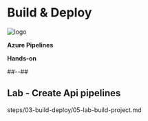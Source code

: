 <!-- .slide: class="transition bg-blue" -->
# Build & Deploy
![logo](./assets/images/services/pipelines/logo.svg)

**Azure Pipelines**

**Hands-on**

##--##

## Lab - Create Api pipelines

steps/03-build-deploy/05-lab-build-project.md
